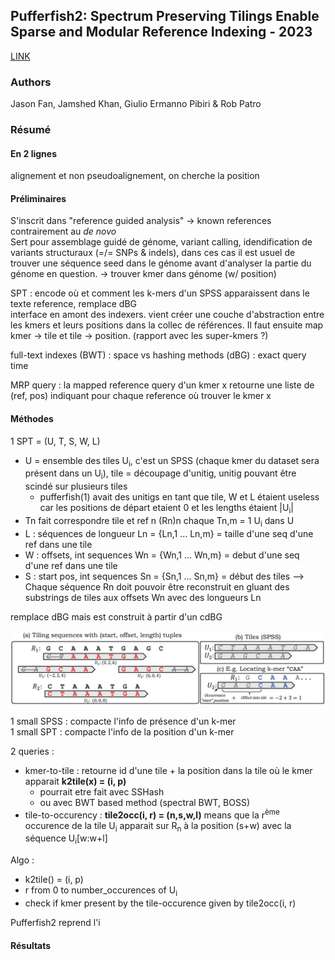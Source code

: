 ## Pufferfish2: Spectrum Preserving Tilings Enable Sparse and Modular Reference Indexing - 2023

[LINK](https://link.springer.com/chapter/10.1007/978-3-031-29119-7_2) 

### Authors  
Jason Fan, Jamshed Khan, Giulio Ermanno Pibiri & Rob Patro

### Résumé

#### En 2 lignes
alignement et non pseudoalignement, on cherche la position

#### Préliminaires
S'inscrit dans "reference guided analysis" -> known references contrairement au *de novo*\
Sert pour assemblage guidé de génome, variant calling, idendification de variants structuraux (=/= SNPs & indels), dans ces cas il est usuel de trouver une séquence seed dans le génome avant d'analyser la partie du génome en question. -> trouver kmer dans génome (w/ position)

SPT : encode où et comment les k-mers d'un SPSS apparaissent dans le texte reference, remplace dBG\
interface en amont des indexers. vient créer une couche d'abstraction entre les kmers et leurs positions dans la collec de références. Il faut ensuite map kmer -> tile et tile -> position. (rapport avec les super-kmers ?)

full-text indexes (BWT) : space vs hashing methods (dBG) : exact query time

MRP query : la mapped reference query d'un kmer x retourne une liste de (ref, pos) indiquant pour chaque reference où trouver le kmer x


#### Méthodes

1 SPT = (U, T, S, W, L)
  + U = ensemble des tiles U<sub>i</sub>, c'est un SPSS (chaque kmer du dataset sera présent dans un U<sub>i</sub>), tile = découpage d'unitig, unitig pouvant être scindé sur plusieurs tiles 
    - pufferfish(1) avait des unitigs en tant que tile, W et L étaient useless car les positions de départ etaient 0 et les lengths étaient |U<sub>i</sub>|
  + Tn fait correspondre tile et ref n (Rn)n chaque Tn,m = 1 U<sub>i</sub> dans U
  + L : séquences de longueur Ln = {Ln,1 ... Ln,m} = taille d'une seq d'une ref dans une tile
  + W : offsets, int sequences Wn = {Wn,1 ... Wn,m} = debut d'une seq d'une ref dans une tile
  + S : start pos, int sequences Sn = {Sn,1 ... Sn,m} = début des tiles
--> Chaque séquence Rn doit pouvoir être reconstruit en gluant des substrings de tiles aux offsets Wn avec des longueurs Ln

remplace dBG mais est construit à partir d'un cdBG

![figure1](/assets/pufferfish1.png)

1 small SPSS : compacte l'info de présence d'un k-mer\
1 small SPT : compacte l'info de la position d'un k-mer

2 queries :  
  + kmer-to-tile : retourne id d'une tile + la position dans la tile où le kmer apparait **k2tile(x) = (i, p)** 
    - pourrait etre fait avec SSHash
    - ou avec BWT based method (spectral BWT, BOSS)
  + tile-to-occurency : **tile2occ(i, r) = (n,s,w,l)** means que la r<sup>ème</sup> occurence de la tile U<sub>i</sub> apparait sur R<sub>n</sub> à la position (s+w) avec la séquence U<sub>i</sub>\[w:w+l\]

Algo : 
  + k2tile() = (i, p)
  + r from 0 to number_occurences of U<sub>i</sub>
  + check if kmer present by the tile-occurence given by tile2occ(i, r) 


Pufferfish2 reprend l'i


#### Résultats
